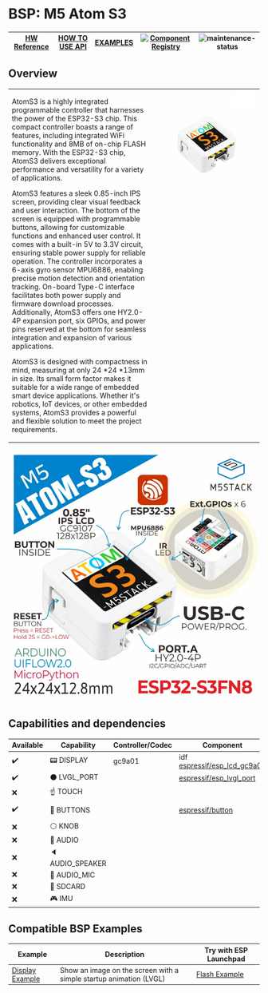 # BSP: M5 Atom S3

| [HW Reference](https://docs.m5stack.com/en/core/AtomS3) | [HOW TO USE API](API.md) | [EXAMPLES](#compatible-bsp-examples) | [![Component Registry](https://components.espressif.com/components/espressif/m5_atom_s3/badge.svg)](https://components.espressif.com/components/espressif/m5_atom_s3) | ![maintenance-status](https://img.shields.io/badge/maintenance-actively--developed-brightgreen.svg) |
| --- | --- | --- | --- | -- |

## Overview

<table>
<tr><td>

AtomS3 is a highly integrated programmable controller that harnesses the power of the ESP32-S3 chip. This compact controller boasts a range of features, including integrated WiFi functionality and 8MB of on-chip FLASH memory. With the ESP32-S3 chip, AtomS3 delivers exceptional performance and versatility for a variety of applications.

AtomS3 features a sleek 0.85-inch IPS screen, providing clear visual feedback and user interaction. The bottom of the screen is equipped with programmable buttons, allowing for customizable functions and enhanced user control. It comes with a built-in 5V to 3.3V circuit, ensuring stable power supply for reliable operation. The controller incorporates a 6-axis gyro sensor MPU6886, enabling precise motion detection and orientation tracking. On-board Type-C interface facilitates both power supply and firmware download processes. Additionally, AtomS3 offers one HY2.0-4P expansion port, six GPIOs, and power pins reserved at the bottom for seamless integration and expansion of various applications.

AtomS3 is designed with compactness in mind, measuring at only 24 *24 *13mm in size. Its small form factor makes it suitable for a wide range of embedded smart device applications. Whether it's robotics, IoT devices, or other embedded systems, AtomS3 provides a powerful and flexible solution to meet the project requirements.

</td><td width="200" valign="top">
  <img src="doc/m5_atom_s3.webp">
</td></tr>
</table>

![image](doc/pic.webp)

## Capabilities and dependencies

<div align="center">
<!-- START_DEPENDENCIES -->

|     Available    |       Capability       |Controller/Codec|                                                Component                                               |   Version  |
|------------------|------------------------|----------------|--------------------------------------------------------------------------------------------------------|------------|
|:heavy_check_mark:|     :pager: DISPLAY    |     gc9a01     |idf<br/>[espressif/esp_lcd_gc9a01](https://components.espressif.com/components/espressif/esp_lcd_gc9a01)|>=5.2<br/>^2|
|:heavy_check_mark:|:black_circle: LVGL_PORT|                |     [espressif/esp_lvgl_port](https://components.espressif.com/components/espressif/esp_lvgl_port)     |     ^2     |
|        :x:       |    :point_up: TOUCH    |                |                                                                                                        |            |
|:heavy_check_mark:| :radio_button: BUTTONS |                |            [espressif/button](https://components.espressif.com/components/espressif/button)            |  >=4,<5.0  |
|        :x:       |   :white_circle: KNOB  |                |                                                                                                        |            |
|        :x:       |  :musical_note: AUDIO  |                |                                                                                                        |            |
|        :x:       | :speaker: AUDIO_SPEAKER|                |                                                                                                        |            |
|        :x:       | :microphone: AUDIO_MIC |                |                                                                                                        |            |
|        :x:       |  :floppy_disk: SDCARD  |                |                                                                                                        |            |
|        :x:       |    :video_game: IMU    |                |                                                                                                        |            |

<!-- END_DEPENDENCIES -->
</div>

## Compatible BSP Examples

<div align="center">
<!-- START_EXAMPLES -->

| Example | Description | Try with ESP Launchpad |
| ------- | ----------- | ---------------------- |
| [Display Example](https://github.com/espressif/esp-bsp/tree/master/examples/display) | Show an image on the screen with a simple startup animation (LVGL) | [Flash Example](https://espressif.github.io/esp-launchpad/?flashConfigURL=https://espressif.github.io/esp-bsp/config.toml&app=display-) |

<!-- END_EXAMPLES -->
</div>

<!-- START_BENCHMARK -->
<!-- END_BENCHMARK -->
